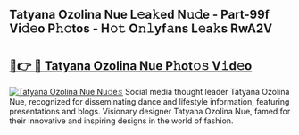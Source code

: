 ## Tatyana Ozolina Nue L𝚎a𝚔ed N𝚞𝚍e - Part-99f Vi𝚍𝚎o P𝚑𝚘tos - H𝚘𝚝 O𝚗𝚕yf𝚊ns L𝚎a𝚔s RwA2V

# <h2><a href="http://kf4g3h.oniu.top/?m=Tatyana+Ozolina+Nue">🔗👉 🔴 Tatyana Ozolina Nue P𝚑ot𝚘𝚜 V𝚒d𝚎o</a></h2>

[![Tatyana Ozolina Nue Nu𝚍e𝚜](https://i.imgur.com/0qMVB7G.gif)](http://kf4g3h.oniu.top/?m=Tatyana+Ozolina+Nue)
Social media thought leader Tatyana Ozolina Nue, recognized for disseminating dance and lifestyle information, featuring presentations and blogs. Visionary designer Tatyana Ozolina Nue, famed for their innovative and inspiring designs in the world of fashion.  
